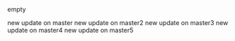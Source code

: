 empty

new update on master
new update on master2
new update on master3
new update on master4
new update on master5
